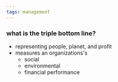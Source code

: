 ```yaml
---
tags: management
---
```


### what is the triple bottom line?
- representing people, planet, and profit
- measures an organizations's 
	- social
	- environmental
	- financial performance